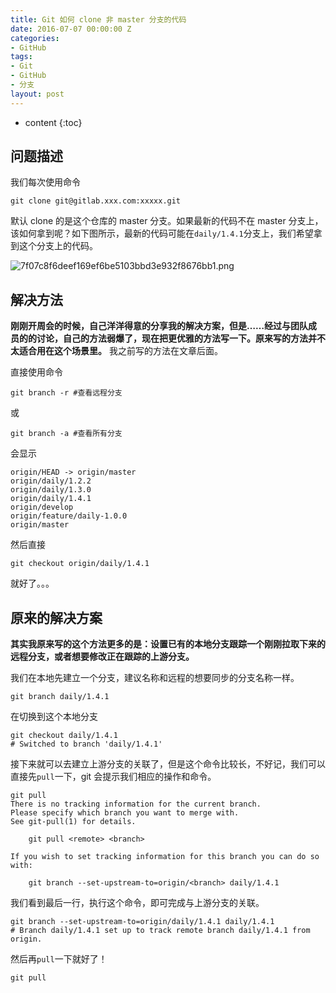 ```yaml
---
title: Git 如何 clone 非 master 分支的代码
date: 2016-07-07 00:00:00 Z
categories:
- GitHub
tags:
- Git
- GitHub
- 分支
layout: post
---
```


* content
{:toc}

## 问题描述

我们每次使用命令

```
git clone git@gitlab.xxx.com:xxxxx.git
```

默认 clone 的是这个仓库的 master 分支。如果最新的代码不在 master 分支上，该如何拿到呢？如下图所示，最新的代码可能在`daily/1.4.1`分支上，我们希望拿到这个分支上的代码。




![7f07c8f6deef169ef6be5103bbd3e932f8676bb1.png](https://ooo.0o0.ooo/2016/07/07/577e349ab42ed.png)

## 解决方法

**刚刚开周会的时候，自己洋洋得意的分享我的解决方案，但是……经过与团队成员的的讨论，自己的方法弱爆了，现在把更优雅的方法写一下。原来写的方法并不太适合用在这个场景里。** 我之前写的方法在文章后面。

直接使用命令

```
git branch -r #查看远程分支
```
或

```
git branch -a #查看所有分支
```

会显示

```
origin/HEAD -> origin/master
origin/daily/1.2.2
origin/daily/1.3.0
origin/daily/1.4.1
origin/develop
origin/feature/daily-1.0.0
origin/master
```

然后直接

```
git checkout origin/daily/1.4.1
```

就好了。。。

## 原来的解决方案

**其实我原来写的这个方法更多的是：设置已有的本地分支跟踪一个刚刚拉取下来的远程分支，或者想要修改正在跟踪的上游分支。**

我们在本地先建立一个分支，建议名称和远程的想要同步的分支名称一样。

```
git branch daily/1.4.1
```

在切换到这个本地分支

```
git checkout daily/1.4.1
# Switched to branch 'daily/1.4.1'
```

接下来就可以去建立上游分支的关联了，但是这个命令比较长，不好记，我们可以直接先`pull`一下，git 会提示我们相应的操作和命令。

```
git pull
There is no tracking information for the current branch.
Please specify which branch you want to merge with.
See git-pull(1) for details.

    git pull <remote> <branch>

If you wish to set tracking information for this branch you can do so with:

    git branch --set-upstream-to=origin/<branch> daily/1.4.1
```

我们看到最后一行，执行这个命令，即可完成与上游分支的关联。

```
git branch --set-upstream-to=origin/daily/1.4.1 daily/1.4.1
# Branch daily/1.4.1 set up to track remote branch daily/1.4.1 from origin.
```

然后再`pull`一下就好了！

```
git pull
```
